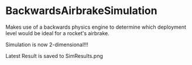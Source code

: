 # BackwardsAirbrakeSimulation
Makes use of a backwards physics engine to determine which deployment level would be ideal for a rocket's airbrake.

Simulation is now 2-dimensional!!!

Latest Result is saved to SimResults.png